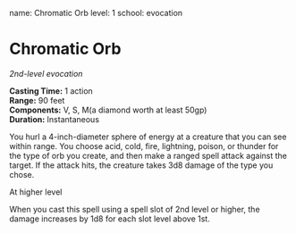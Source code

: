 name: Chromatic Orb
level: 1
school: evocation

# Chromatic Orb 
_2nd-level evocation_

**Casting Time:** 1 action  
**Range:** 90 feet  
**Components:** V, S, M(a diamond worth at least 50gp)  
**Duration:** Instantaneous 


You hurl a 4-inch-diameter sphere of energy at a creature that you can see within range. You choose acid, cold, fire, lightning, poison, or thunder for the type of orb you create, and then make a ranged spell attack against the target. If the attack hits, the creature takes 3d8 damage of the type you chose. 

At higher level

When you cast this spell using a spell slot of 2nd level or higher, the damage increases by 1d8 for each slot level above 1st.